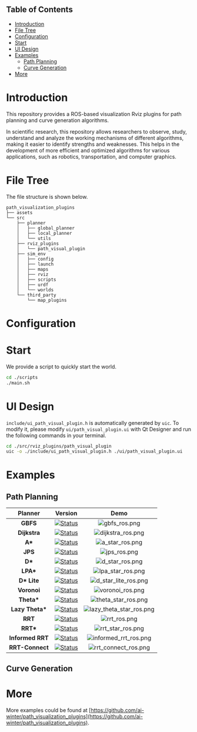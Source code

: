 ## Table of Contents
- [Introduction](#introduction)
- [File Tree](#file-tree)
- [Configuration](#configuration)
- [Start](#start)
- [UI Design](#ui-design)
- [Examples](#examples)
  - [Path Planning](#path-planning)
  - [Curve Generation](#curve-generation)
- [More](#more)


# Introduction
This repository provides a ROS-based visualization Rviz plugins for path planning and curve generation algorithms.

In scientific research, this repository allows researchers to observe, study, understand and analyze the working mechanisms of different algorithms, making it easier to identify strengths and weaknesses. This helps in the development of more efficient and optimized algorithms for various applications, such as robotics, transportation, and computer graphics.


# File Tree
The file structure is shown below.
```
path_visualization_plugins
├── assets
└── src
    ├── planner
    │   ├── global_planner
    │   ├── local_planner
    │   └── utils
    ├── rviz_plugins
    │   └── path_visual_plugin
    ├── sim_env
    │   ├── config
    │   ├── launch
    │   ├── maps
    │   ├── rviz
    │   ├── scripts
    │   ├── urdf
    │   └── worlds
    └── third_party
        └── map_plugins

```

# Configuration
# Start
We provide a script to quickly start the world.
```sh
cd ./scripts
./main.sh
```
<!-- -8.36 8.02 8.06 -7.44 -->
# UI Design
`include/ui_path_visual_plugin.h` is automatically generated by `uic`. To modify it, please modify `ui/path_visual_plugin.ui` with Qt Designer and run the following commands in your terminal.
```sh
cd ./src/rviz_plugins/path_visual_plugin
uic -o ./include/ui_path_visual_plugin.h ./ui/path_visual_plugin.ui
```
# Examples
## Path Planning
|     Planner      |                                                                                             Version                                                                                              |                         Demo                          |
|:----------------:|:------------------------------------------------------------------------------------------------------------------------------------------------------------------------------------------------:|:----------------------------------------------------------:|
|     **GBFS**     |      [![Status](https://img.shields.io/badge/done-v1.0-brightgreen)](https://github.com/ai-winter/path_visualization_plugins/blob/master/src/planner/global_planner/graph_planner/src/a_star.cpp)       |            ![gbfs_ros.png](assets/gbfs_ros.png)            |
|   **Dijkstra**   |      [![Status](https://img.shields.io/badge/done-v1.0-brightgreen)](https://github.com/ai-winter/path_visualization_plugins/blob/master/src/planner/global_planner/graph_planner/src/a_star.cpp)       |        ![dijkstra_ros.png](assets/dijkstra_ros.png)        |
|     **A\***      |      [![Status](https://img.shields.io/badge/done-v1.1-brightgreen)](https://github.com/ai-winter/path_visualization_plugins/blob/master/src/planner/global_planner/graph_planner/src/a_star.cpp)       |          ![a_star_ros.png](assets/a_star_ros.png)          |
|     **JPS**      | [![Status](https://img.shields.io/badge/done-v1.0-brightgreen)](https://github.com/ai-winter/path_visualization_plugins/blob/master/src/planner/global_planner/graph_planner/src/jump_point_search.cpp) |             ![jps_ros.png](assets/jps_ros.png)             |
|     **D\***      |     [![Status](https://img.shields.io/badge/done-v1.0-brightgreen)]((https://github.com/ai-winter/path_visualization_plugins/blob/master/src/planner/global_planner/graph_planner/src/d_star.cpp))      |          ![d_star_ros.png](assets/d_star_ros.png)          |
|    **LPA\***     |    [![Status](https://img.shields.io/badge/done-v1.0-brightgreen)]((https://github.com/ai-winter/path_visualization_plugins/blob/master/src/planner/global_planner/graph_planner/src/lpa_star.cpp))     |        ![lpa_star_ros.png](assets/lpa_star_ros.png)        |
|   **D\* Lite**   |   [![Status](https://img.shields.io/badge/done-v1.0-brightgreen)]((https://github.com/ai-winter/path_visualization_plugins/blob/master/src/planner/global_planner/graph_planner/src/d_star_lite.cpp))   |     ![d_star_lite_ros.png](assets/d_star_lite_ros.png)     |
|   **Voronoi**    |     [![Status](https://img.shields.io/badge/done-v1.0-brightgreen)]((https://github.com/ai-winter/path_visualization_plugins/blob/master/src/planner/global_planner/graph_planner/src/voronoi.cpp))     |         ![voronoi_ros.png](assets/voronoi_ros.png)         |
|   **Theta\***    |   [![Status](https://img.shields.io/badge/done-v1.0-brightgreen)]((https://github.com/ai-winter/path_visualization_plugins/blob/master/src/planner/global_planner/graph_planner/src/theta_star.cpp))    |      ![theta_star_ros.png](assets/theta_star_ros.png)      |
| **Lazy Theta\*** | [![Status](https://img.shields.io/badge/done-v1.0-brightgreen)]((https://github.com/ai-winter/path_visualization_plugins/blob/master/src/planner/global_planner/graph_planner/src/lazy_theta_star.cpp)) | ![lazy_theta_star_ros.png](assets/lazy_theta_star_ros.png) |
|     **RRT**      |       [![Status](https://img.shields.io/badge/done-v1.1-brightgreen)](https://github.com/ai-winter/path_visualization_plugins/blob/master/src/planner/global_planner/sample_planner/src/rrt.cpp)        |             ![rrt_ros.png](assets/rrt_ros.png)             |
|    **RRT\***     |     [![Status](https://img.shields.io/badge/done-v1.0-brightgreen)](https://github.com/ai-winter/path_visualization_plugins/blob/master/src/planner/global_planner/sample_planner/src/rrt_star.cpp)     |        ![rrt_star_ros.png](assets/rrt_star_ros.png)        |
| **Informed RRT** |   [![Status](https://img.shields.io/badge/done-v1.0-brightgreen)](https://github.com/ai-winter/path_visualization_plugins/blob/master/src/planner/global_planner/sample_planner/src/informed_rrt.cpp)   |    ![informed_rrt_ros.png](assets/informed_rrt_ros.png)    |
| **RRT-Connect**  |   [![Status](https://img.shields.io/badge/done-v1.0-brightgreen)](https://github.com/ai-winter/path_visualization_plugins/blob/master/src/planner/global_planner/sample_planner/src/rrt_connect.cpp)    |     ![rrt_connect_ros.png](assets/rrt_connect_ros.png)     |

## Curve Generation

# More

More examples could be found at [https://github.com/ai-winter/path_visualization_plugins](https://github.com/ai-winter/path_visualization_plugins). 
